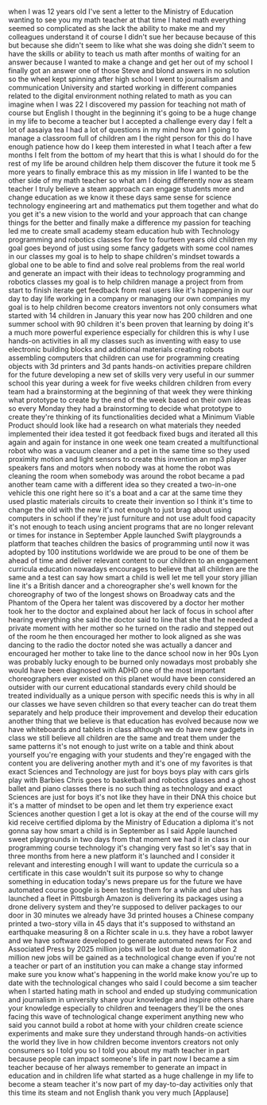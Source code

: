 
when I was 12 years old I&#39;ve sent a
letter to the Ministry of Education
wanting to see you my math teacher at
that time I hated math everything seemed
so complicated as she lack the ability
to make me and my colleagues understand
it of course I didn&#39;t sue her because
because of this but because she didn&#39;t
seem to like what she was doing she
didn&#39;t seem to have the skills or
ability to teach us math after months of
waiting for an answer because I wanted
to make a change and get her out of my
school I finally got an answer one of
those Steve and blond answers in no
solution so the wheel kept spinning
after high school I went to journalism
and communication University and started
working in different companies related
to the digital environment nothing
related to math as you can imagine when
I was 22 I discovered my passion for
teaching not math of course but English
I thought in the beginning it&#39;s going to
be a huge change in my life to become a
teacher but I accepted a challenge every
day I felt a lot of aasaiya tea I had a
lot of questions in my mind how am I
going to manage a classroom full of
children am I the right person for this
do I have enough patience how do I keep
them interested in what I teach after a
few months I felt from the bottom of my
heart that this is what I should do for
the rest of my life be around children
help them discover the future it took me
5 more years to finally embrace this as
my mission in life I wanted to be the
other side of my math teacher so what am
I doing differently now as
steam teacher I truly believe a steam
approach can engage students more and
change education as we know it these
days same sense for science technology
engineering art and mathematics put them
together and what do you get it&#39;s a new
vision to the world and your approach
that can change things for the better
and finally make a difference my passion
for teaching led me to create small
academy steam education hub with
Technology programming and robotics
classes for five to fourteen years old
children my goal goes beyond of just
using some fancy gadgets with some cool
names in our classes my goal is to help
to shape children&#39;s mindset towards a
global one to be able to find and solve
real problems from the real world and
generate an impact with their ideas to
technology programming and robotics
classes my goal is to help children
manage a project from from start to
finish iterate get feedback from real
users like it&#39;s happening in our day to
day life working in a company or
managing our own companies my goal is to
help children become creators inventors
not only consumers what started with 14
children in January this year now has
200 children and one summer school with
90 children it&#39;s been proven that
learning by doing it&#39;s a much more
powerful experience especially for
children this is why I use hands-on
activities in all my classes such as
inventing with easy to use electronic
building blocks and additional materials
creating robots assembling computers
that children can use for programming
creating objects with 3d printers and 3d
pants hands-on activities prepare
children for the future developing a new
set of skills very very useful in our
summer school this year during a week
for five weeks children
children from every team had a
brainstorming at the beginning of that
week they were thinking what prototype
to create by the end of the week based
on their own ideas so every Monday they
had a brainstorming to decide what
prototype to create they&#39;re thinking of
its functionalities decided what a
Minimum Viable Product should look like
had a research on what materials they
needed implemented their idea tested it
got feedback fixed bugs and iterated all
this again and again for instance in one
week one team created a multifunctional
robot who was a vacuum cleaner and a pet
in the same time so they used proximity
motion and light sensors to create this
invention an mp3 player speakers fans
and motors when nobody was at home the
robot was cleaning the room when
somebody was around the robot became a
pad another team came with a different
idea so they created a two-in-one
vehicle this one right here so it&#39;s a
boat and a car at the same time they
used plastic materials circuits to
create their invention so I think it&#39;s
time to change the old with the new it&#39;s
not enough to just brag about using
computers in school if they&#39;re just
furniture and not use adult food
capacity it&#39;s not enough to teach using
ancient programs that are no longer
relevant or times for instance in
September Apple launched Swift
playgrounds a platform that teaches
children the basics of programming until
now it was adopted by 100 institutions
worldwide we are proud to be one of them
be ahead of time
and deliver relevant content to our
children to an engagement curricula
education nowadays encourages to believe
that all children are the same and a
test can say how smart a child is well
let me tell your story jillian line it&#39;s
a British dancer and a choreographer
she&#39;s well known for the choreography of
two of the longest shows on Broadway
cats and the Phantom of the Opera her
talent was discovered by a doctor her
mother took her to the doctor and
explained about her lack of focus in
school after hearing everything she said
the doctor said to line that she that he
needed a private moment with her mother
so he turned on the radio and stepped
out of the room he then encouraged her
mother to look aligned as she was
dancing to the radio the doctor noted
she was actually a dancer and encouraged
her mother to take line to the dance
school now in her 90s Lyon was probably
lucky enough to be burned only nowadays
most probably she would have been
diagnosed with ADHD one of the most
important choreographers ever existed on
this planet would have been considered
an outsider with our current educational
standards every child should be treated
individually as a unique person with
specific needs this is why in all our
classes we have seven children so that
every teacher can do treat them
separately and help produce their
improvement and develop their education
another thing that we believe is that
education has evolved because now we
have whiteboards and tablets in class
although we do have new gadgets in class
we still believe all children are the
same and treat them under the same
patterns it&#39;s not enough to just write
on a table and think about yourself
you&#39;re engaging with your students and
they&#39;re engaged with the content you are
delivering
another myth and it&#39;s one of my
favorites is that exact Sciences and
Technology are just for boys boys play
with cars girls play with Barbies Chris
goes to basketball and robotics glasses
and a ghost ballet and piano classes
there is no such thing as technology and
exact Sciences are just for boys it&#39;s
not like they have in their DNA this
choice but it&#39;s a matter of mindset to
be open and let them try experience
exact Sciences another question I get a
lot is okay at the end of the course
will my kid receive certified diploma by
the Ministry of Education a diploma it&#39;s
not gonna say how smart a child is in
September as I said Apple launched sweet
playgrounds in two days from that moment
we had it in class in our programming
course technology it&#39;s changing very
fast so let&#39;s say that in three months
from here a new platform it&#39;s launched
and I consider it relevant and
interesting enough I will want to update
the curricula so a certificate in this
case wouldn&#39;t suit its purpose so why to
change something in education today&#39;s
news prepare us for the future
we have automated course google is been
testing them for a while and uber has
launched a fleet in Pittsburgh Amazon is
delivering its packages using a drone
delivery system and they&#39;re supposed to
deliver packages to our door in 30
minutes
we already have 3d printed houses a
Chinese company
printed a two-story villa in 45 days
that it&#39;s supposed to withstand an
earthquake measuring 8 on a Richter
scale in u.s. they have a robot lawyer
and we have software developed to
generate automated news for Fox and
Associated Press by 2025 million jobs
will be lost due to automation 2 million
new jobs will be gained as a
technological change even if you&#39;re not
a teacher or part of an institution you
can make a change stay informed make
sure you know what&#39;s happening in the
world make know you&#39;re up to date with
the technological changes who said I
could become a sim teacher when I
started hating math in school and ended
up studying communication and journalism
in university share your knowledge and
inspire others share your knowledge
especially to children and teenagers
they&#39;ll be the ones facing this wave of
technological change experiment anything
new
who said you cannot build a robot at
home with your children create science
experiments and make sure they
understand through hands-on activities
the world they live in
how children become inventors creators
not only consumers so I told you so I
told you about my math teacher in part
because people can impact someone&#39;s life
in part now I became a sim teacher
because of her always remember to
generate an impact in education and in
children life what started as a huge
challenge in my life to become a steam
teacher it&#39;s now part of my day-to-day
activities only that this time its steam
and not English thank you very much
[Applause]
